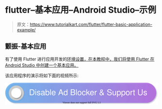 # flutter–基本应用–Android Studio–示例

> 原文：<https://www.tutorialkart.com/flutter/flutter-basic-application-example/>

## 颤振-基本应用

有了使用 Flutter 进行应用开发的[环境设置，在本教程中，我们将使用 Flutter 在 Android Studio 中创建一个基本应用。](https://www.tutorialkart.com/flutter/flutter-install-on-linux-ubuntu/)

该应用程序的演示将如下面的视频所示:

[![](img/925da31b32d6bc3827932f6c8afb11bb.png)](https://www.tutorialkart.com/)